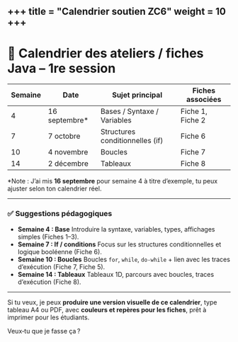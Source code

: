 +++
title = "Calendrier soutien ZC6"
weight = 10
+++
---

# 📅 Calendrier des ateliers / fiches Java – 1re session

| Semaine | Date           | Sujet principal                 | Fiches associées |
| ------- | -------------- | ------------------------------- | ---------------- |
| 4       | 16 septembre\* | Bases / Syntaxe / Variables     | Fiche 1, Fiche 2 |
| 7       | 7 octobre      | Structures conditionnelles (if) | Fiche 6          |
| 10      | 4 novembre     | Boucles                         | Fiche 7          |
| 14      | 2 décembre     | Tableaux                        | Fiche 8          |

\*Note : J’ai mis **16 septembre** pour semaine 4 à titre d’exemple, tu peux ajuster selon ton calendrier réel.

---

### ✅ Suggestions pédagogiques

* **Semaine 4 : Base**
  Introduire la syntaxe, variables, types, affichages simples (Fiches 1–3).
* **Semaine 7 : If / conditions**
  Focus sur les structures conditionnelles et logique booléenne (Fiche 6).
* **Semaine 10 : Boucles**
  Boucles `for`, `while`, `do-while` + lien avec les traces d’exécution (Fiche 7, Fiche 5).
* **Semaine 14 : Tableaux**
  Tableaux 1D, parcours avec boucles, traces d’exécution (Fiche 8).

---

Si tu veux, je peux **produire une version visuelle de ce calendrier**, type tableau A4 ou PDF, avec **couleurs et repères pour les fiches**, prêt à imprimer pour les étudiants.

Veux‑tu que je fasse ça ?
